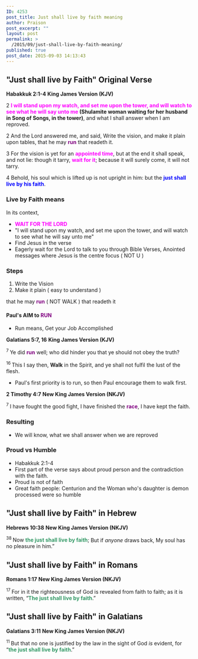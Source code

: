 ```yaml
---
ID: 4253
post_title: Just shall live by faith meaning
author: Praison
post_excerpt: ""
layout: post
permalink: >
  /2015/09/just-shall-live-by-faith-meaning/
published: true
post_date: 2015-09-03 14:13:43
---
```

<h2>"Just shall live by Faith" Original Verse</h2>
<strong>Habakkuk 2:1-4</strong>
<strong> King James Version (KJV)</strong>

2 <span style="color: #ff00ff;"><strong>I will stand upon my watch, and set me upon the tower, and will watch to see what he will say unto me </strong></span><strong>(</strong><strong>Shulamite woman waiting for her husband in Song of Songs, in the tower)</strong>, and what I shall answer when I am reproved.

2 And the Lord answered me, and said, Write the vision, and make it plain upon tables, that he may <span style="color: #800080;"><strong>run</strong> </span>that readeth it.

3 For the vision is yet for an <span style="color: #ff00ff;"><strong>appointed time</strong></span>, but at the end it shall speak, and not lie: though it tarry, <span style="color: #ff00ff;"><strong>wait for it</strong></span>; because it will surely come, it will not tarry.

4 Behold, his soul which is lifted up is not upright in him: but the <span style="color: #0000ff;"><strong>just shall live by his faith</strong></span>.
<h3>Live by Faith means</h3>
In its context,
<ul>
	<li><span style="color: #ff00ff;"><strong>WAIT FOR THE LORD</strong></span></li>
	<li>"I will stand upon my watch, and set me upon the tower, and will watch to see what he will say unto me"</li>
	<li>Find Jesus in the verse</li>
	<li>Eagerly wait for the Lord to talk to you through Bible Verses, Anointed messages where Jesus is the centre focus ( NOT U )</li>
</ul>
<h3>Steps</h3>
<ol>
	<li>Write the Vision</li>
	<li>Make it plain ( easy to understand )</li>
</ol>
that he may <span style="color: #800080;"><strong>run</strong> </span>( NOT WALK ) that readeth it
<h4>Paul's AIM to <span style="color: #800080;">RUN</span></h4>
<ul>
	<li>Run means, Get your Job Accomplished</li>
</ul>
<strong>Galatians 5:7, 16</strong>
<strong> King James Version (KJV)</strong>

<span id="en-KJV-29170" class="text Gal-5-7"><sup class="versenum">7 </sup>Ye did <span style="color: #800080;"><strong>run</strong> </span>well; who did hinder you that ye should not obey the truth?</span>

<sup class="versenum">16 </sup>This I say then, <strong>Walk</strong> in the Spirit, and ye shall not fulfil the lust of the flesh.
<ul>
	<li>Paul's first priority is to run, so then Paul encourage them to walk first.</li>
</ul>
<strong>2 Timothy 4:7</strong>
<strong> New King James Version (NKJV)</strong>

<span id="en-NKJV-29878" class="text 2Tim-4-7"><sup class="versenum">7 </sup>I have fought the good fight, I have finished the <span style="color: #800080;"><strong>race</strong></span>, I have kept the faith.</span>
<h3>Resulting</h3>
<ul>
	<li>We will know, what we shall answer when we are reproved</li>
</ul>
<h3><strong>Proud vs Humble</strong></h3>
<ul>
	<li>Habakkuk 2:1-4</li>
	<li>First part of the verse says about proud person and the contradiction with the faith.</li>
	<li>Proud is not of faith</li>
	<li>Great faith people: Centurion and the Woman who's daughter is demon processed were so humble</li>
</ul>
<h2>"Just shall live by Faith" in Hebrew</h2>
<div class="poetry">
<p class="line"><strong>Hebrews 10:38</strong>
<strong> New King James Version (NKJV)</strong></p>
<p class="line"><span id="en-NKJV-30172" class="text Heb-10-38"><sup class="versenum">38 </sup><span class="oblique">Now <span style="color: #339966;"><strong>the</strong></span></span><span style="color: #339966;"><strong> </strong></span><span class="oblique"><span style="color: #339966;"><strong>just shall live by faith</strong></span>;</span></span>
<span class="text Heb-10-38"><span class="oblique">But if</span> <i>anyone</i> <span class="oblique">draws back,</span></span>
<span class="text Heb-10-38"><span class="oblique">My soul has no pleasure in him.”</span></span></p>

</div>
<h2>"Just shall live by Faith" in Romans</h2>
<strong>Romans 1:17</strong>
<strong> New King James Version (NKJV)</strong>

<span id="en-NKJV-27948" class="text Rom-1-17"><sup class="versenum">17 </sup>For in it the righteousness of God is revealed from faith to faith; as it is written, <span class="oblique">“<span style="color: #339966;"><strong>The just shall live by faith</strong></span>.”</span></span>
<h2>"Just shall live by Faith" in Galatians</h2>
<strong>Galatians 3:11</strong>
<strong> New King James Version (NKJV)</strong>

<span id="en-NKJV-29114" class="text Gal-3-11"><sup class="versenum">11 </sup>But that no one is justified by the law in the sight of God <i>is</i> evident, for <span class="oblique">“<span style="color: #339966;"><strong>the just shall live by faith</strong></span>.”</span></span>